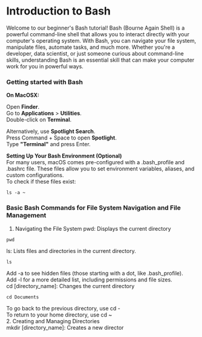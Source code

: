 # Introduction to Bash 

Welcome to our beginner's Bash tutorial! Bash (Bourne Again Shell) is a powerful command-line shell that allows you to interact directly with your computer's operating system. With Bash, you can navigate your file system, manipulate files, automate tasks, and much more. Whether you're a developer, data scientist, or just someone curious about command-line skills, understanding Bash is an essential skill that can make your computer work for you in powerful ways.

### Getting started with Bash

**On MacOSX:**

Open **Finder**. <br>
Go to **Applications** > **Utilities**. <br> 
Double-click on **Terminal**.<br>

Alternatively, use **Spotlight Search**. <br>
Press Command + Space to open **Spotlight**. <br>
Type **"Terminal"** and press Enter.<br>


**Setting Up Your Bash Environment (Optional)** <br>
For many users, macOS comes pre-configured with a .bash_profile and .bashrc file. These files allow you to set environment variables, aliases, and custom configurations.<br>
To check if these files exist:<br>
```
ls -a ~
```

### Basic Bash Commands for File System Navigation and File Management
1. Navigating the File System
pwd: Displays the current directory
```
pwd
```
ls: Lists files and directories in the current directory.
```
ls
```
Add -a to see hidden files (those starting with a dot, like .bash_profile).<br>
Add -l for a more detailed list, including permissions and file sizes.<br>
cd [directory_name]: Changes the current directory <br>
```
cd Documents
```
To go back to the previous directory, use cd - <br>
To return to your home directory, use cd ~ <br>
2. Creating and Managing Directories <br>
mkdir [directory_name]: Creates a new director <br>

